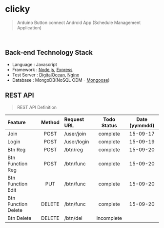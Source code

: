 # clicky
> Arduino Button connect Android App (Schedule Management Application)

&nbsp;

## Back-end Technology Stack
  
- Language : Javascript
- Framework : [Node.js](https://nodejs.org/), [Express](http://expressjs.com/)
- Test Server : [DigitalOcean](https://www.digitalocean.com/), [Nginx](http://nginx.org/)
- Database : MongoDB(NoSQL ODM - [Mongoose](http://mongoosejs.com/))

## REST API 
> REST API Definition

| Feature |	Method	| Request URL | Todo Status | Date (yymmdd) |
| :------------ |	:-------:	| :-----------------| :--------: | :----: |
| Join |	POST	| /user/join | complete | 15-09-17 |
| Login |	POST	| /user/login | complete | 15-09-19 |
| Btn Reg |	POST	| /btn/reg | complete | 15-09-20 |
| Btn Function Reg |	POST	| /btn/func | complete | 15-09-20 |
| Btn Function Edit |	PUT	| /btn/func | complete | 15-09-20 |
| Btn Function Delete |	DELETE	| /btn/func | complete | 15-09-20 |
| Btn Delete |	DELETE	| /btn/del | incomplete |   |